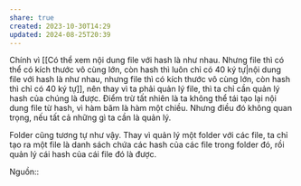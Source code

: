 ```yaml
---
share: true
created: 2023-10-30T14:29
updated: 2024-08-25T20:39
---
```

Chính vì [[Có thể xem nội dung file với hash là như nhau. Nhưng file thì có thể có kích thước vô cùng lớn, còn hash thì luôn chỉ có 40 ký tự|nội dung file với hash là như nhau, nhưng file thì có kích thước vô cùng lớn, còn hash thì chỉ có 40 ký tự]], nên thay vì ta phải quản lý file, thì ta chỉ cần quản lý hash của chúng là được. Điểm trừ tất nhiên là ta không thể tái tạo lại nội dung file từ hash, vì hàm băm là hàm một chiều. Nhưng điều đó không quan trọng, nếu tất cả những gì ta cần là quản lý.

Folder cũng tương tự như vậy. Thay vì quản lý một folder với các file, ta chỉ tạo ra một file là danh sách chứa các hash của các file trong folder đó, rồi quản lý cái hash của cái file đó là được. 

Nguồn:: 